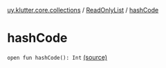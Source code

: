 [uy.klutter.core.collections](../index.md) / [ReadOnlyList](index.md) / [hashCode](.)


# hashCode
`open fun hashCode(): Int` [(source)](https://github.com/kohesive/klutter/blob/master/core-jdk6/src/main/kotlin/uy/klutter/core/common/Immutable.kt#L109)



